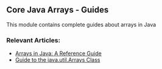 ## Core Java Arrays - Guides

This module contains complete guides about arrays in Java

### Relevant Articles: 
- [Arrays in Java: A Reference Guide](https://www.baeldung.com/java-arrays-guide)
- [Guide to the java.util.Arrays Class](https://www.baeldung.com/java-util-arrays)